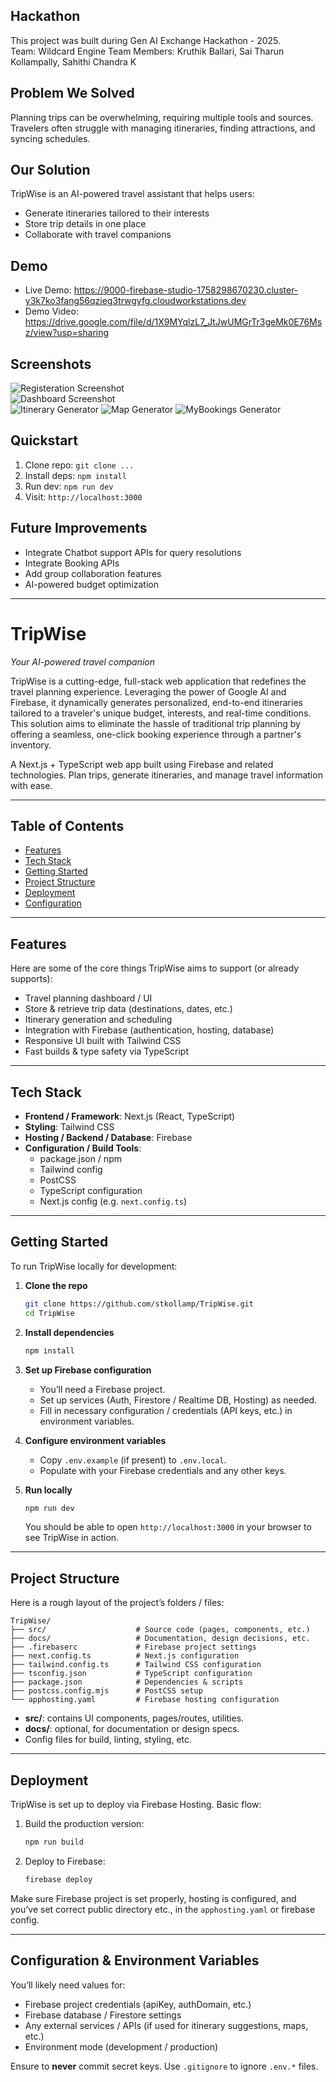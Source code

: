 ## Hackathon
This project was built during Gen AI Exchange Hackathon - 2025.  
Team: Wildcard Engine
Team Members: Kruthik Ballari, Sai Tharun Kollampally, Sahithi Chandra K

## Problem We Solved
Planning trips can be overwhelming, requiring multiple tools and sources. Travelers often struggle with managing itineraries, finding attractions, and syncing schedules.  

## Our Solution
TripWise is an AI-powered travel assistant that helps users:
- Generate itineraries tailored to their interests  
- Store trip details in one place  
- Collaborate with travel companions  

## Demo
- Live Demo: https://9000-firebase-studio-1758298670230.cluster-y3k7ko3fang56qzieg3trwgyfg.cloudworkstations.dev  
- Demo Video: https://drive.google.com/file/d/1X9MYqlzL7_JtJwUMGrTr3geMk0E76Msz/view?usp=sharing 

## Screenshots
![Registeration Screenshot](docs/Registeration.png)  
![Dashboard Screenshot](docs/Dashboard.png)  
![Itinerary Generator](docs/Registeration.png)
![Map Generator](docs/Map.png)
![MyBookings Generator](docs/MyBookings.jpg)

## Quickstart
1. Clone repo: `git clone ...`
2. Install deps: `npm install`
3. Run dev: `npm run dev`
4. Visit: `http://localhost:3000`

## Future Improvements
- Integrate Chatbot support APIs for query resolutions
- Integrate Booking APIs  
- Add group collaboration features  
- AI-powered budget optimization  

---

# TripWise

*Your AI-powered travel companion*

TripWise is a cutting-edge, full-stack web application that redefines the travel planning experience. Leveraging the power of Google AI and Firebase, it dynamically generates personalized, end-to-end itineraries tailored to a traveler's unique budget, interests, and real-time conditions. This solution aims to eliminate the hassle of traditional trip planning by offering a seamless, one-click booking experience through a partner's inventory.

A Next.js + TypeScript web app built using Firebase and related technologies. Plan trips, generate itineraries, and manage travel information with ease.

---

## Table of Contents

- [Features](#features)  
- [Tech Stack](#tech-stack)  
- [Getting Started](#getting-started)  
- [Project Structure](#project-structure)  
- [Deployment](#deployment)  
- [Configuration](#configuration)  
 

---

## Features

Here are some of the core things TripWise aims to support (or already supports):

- Travel planning dashboard / UI  
- Store & retrieve trip data (destinations, dates, etc.)  
- Itinerary generation and scheduling  
- Integration with Firebase (authentication, hosting, database)  
- Responsive UI built with Tailwind CSS  
- Fast builds & type safety via TypeScript  

---

## Tech Stack

- **Frontend / Framework**: Next.js (React, TypeScript)  
- **Styling**: Tailwind CSS  
- **Hosting / Backend / Database**: Firebase  
- **Configuration / Build Tools**:  
  - package.json / npm  
  - Tailwind config  
  - PostCSS  
  - TypeScript configuration  
  - Next.js config (e.g. `next.config.ts`)  

---

## Getting Started

To run TripWise locally for development:

1. **Clone the repo**  
   ```bash
   git clone https://github.com/stkollamp/TripWise.git
   cd TripWise
   ```

2. **Install dependencies**  
   ```bash
   npm install
   ```

3. **Set up Firebase configuration**  
   - You’ll need a Firebase project.  
   - Set up services (Auth, Firestore / Realtime DB, Hosting) as needed.  
   - Fill in necessary configuration / credentials (API keys, etc.) in environment variables.

4. **Configure environment variables**  
   - Copy `.env.example` (if present) to `.env.local`.  
   - Populate with your Firebase credentials and any other keys.

5. **Run locally**  
   ```bash
   npm run dev
   ```
   You should be able to open `http://localhost:3000` in your browser to see TripWise in action.

---

## Project Structure

Here is a rough layout of the project’s folders / files:

```
TripWise/
├── src/                    # Source code (pages, components, etc.)
├── docs/                   # Documentation, design decisions, etc.
├── .firebaserc             # Firebase project settings
├── next.config.ts          # Next.js configuration
├── tailwind.config.ts      # Tailwind CSS configuration
├── tsconfig.json           # TypeScript configuration
├── package.json            # Dependencies & scripts
├── postcss.config.mjs      # PostCSS setup
└── apphosting.yaml         # Firebase hosting configuration
```

- **src/**: contains UI components, pages/routes, utilities.  
- **docs/**: optional, for documentation or design specs.  
- Config files for build, linting, styling, etc.

---

## Deployment

TripWise is set up to deploy via Firebase Hosting. Basic flow:

1. Build the production version:

   ```bash
   npm run build
   ```

2. Deploy to Firebase:

   ```bash
   firebase deploy
   ```

Make sure Firebase project is set properly, hosting is configured, and you’ve set correct public directory etc., in the `apphosting.yaml` or firebase config.

---

## Configuration & Environment Variables

You’ll likely need values for:

- Firebase project credentials (apiKey, authDomain, etc.)  
- Firebase database / Firestore settings  
- Any external services / APIs (if used for itinerary suggestions, maps, etc.)  
- Environment mode (development / production)

Ensure to **never** commit secret keys. Use `.gitignore` to ignore `.env.*` files.


